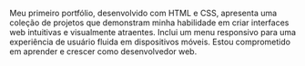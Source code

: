 Meu primeiro portfólio, desenvolvido com HTML e CSS, apresenta uma coleção de projetos que demonstram minha habilidade em criar interfaces web intuitivas e visualmente atraentes. Inclui um menu responsivo para uma experiência de usuário fluida em dispositivos móveis. Estou comprometido em aprender e crescer como desenvolvedor web.
